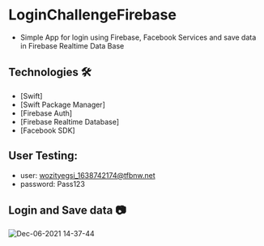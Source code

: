 # LoginChallengeFirebase

- Simple App for login using Firebase, Facebook Services and save data in Firebase Realtime Data Base

## Technologies 🛠️

- [Swift]
- [Swift Package Manager]
- [Firebase Auth]
- [Firebase Realtime Database]
- [Facebook SDK]

## User Testing:
- user: wozityegsi_1638742174@tfbnw.net
- password: Pass123

## Login and Save data 📷

![Dec-06-2021 14-37-44](https://user-images.githubusercontent.com/31162891/144894482-02b078f8-6104-4a98-a1a2-2ca950a72de2.gif)
